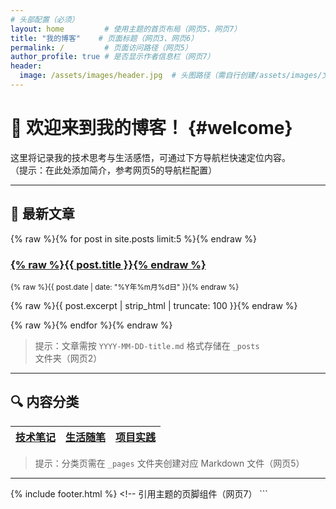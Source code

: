 ```yaml
---
# 头部配置（必须）
layout: home         # 使用主题的首页布局（网页5、网页7）
title: "我的博客"    # 页面标题（网页3、网页6）
permalink: /         # 页面访问路径（网页5）
author_profile: true # 是否显示作者信息栏（网页7）
header:
  image: /assets/images/header.jpg  # 头图路径（需自行创建/assets/images/文件夹）
---
```


<!-- 欢迎模块 -->
# 👋 欢迎来到我的博客！ {#welcome}
这里将记录我的技术思考与生活感悟，可通过下方导航栏快速定位内容。  
（提示：在此处添加简介，参考网页5的导航栏配置）

---

<!-- 最新文章列表 -->
## 📝 最新文章
{% raw %}{% for post in site.posts limit:5 %}{% endraw %}
<div class="post-item">
  <h3>
    <a href="{% raw %}{{ post.url | relative_url }}{% endraw %}">
      {% raw %}{{ post.title }}{% endraw %}
    </a>
  </h3>
  <small>{% raw %}{{ post.date | date: "%Y年%m月%d日" }}{% endraw %}</small>
  <p>{% raw %}{{ post.excerpt | strip_html | truncate: 100 }}{% endraw %}</p>
</div>
{% raw %}{% endfor %}{% endraw %}

> 提示：文章需按 `YYYY-MM-DD-title.md` 格式存储在 `_posts` 文件夹（网页2）

---

<!-- 分类导航 -->
## 🔍 内容分类
| [技术笔记](/categories/tech) | [生活随笔](/categories/life) | [项目实践](/categories/projects) |
|-----------------------------|------------------------------|----------------------------------|

> 提示：分类页需在 `_pages` 文件夹创建对应 Markdown 文件（网页5）

---

<!-- 页脚信息 -->
{% include footer.html %}  <!-- 引用主题的页脚组件（网页7） ```
